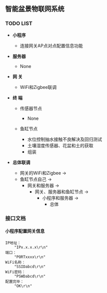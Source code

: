 ## 智能盆景物联网系统
### TODO LIST
+ **小程序**
	+ 连接网关AP点对点配置信息功能
+ **服务器**
	+ None

+ **网  关**
	+ WiFi和Zigbee联调

+ **终  端**
	+ 传感器节点
		+ None

	+ 鱼缸节点
		+ 水位控制抽水接触不良解决及回归测试
		+ 土壤湿度传感器、花盆和土的获取
		+ 组装

+ **总体联调**
	+ 网关的WiFi和Zigbee ->
	+ 鱼缸节点自己 ->
		+ 网关和服务器 ->
			+ 网关、服务器和鱼缸节点 ->
				+ 小程序和服务器 ->
					+ 总体

### 接口文档
#### 小程序配置网关信息
```
IP地址：
	"IPx.x.x.x\r\n"
端口：
	"PORTxxxx\r\n"
WiFi名称：
	"SSIDabcd\r\n"
WiFi密码：
	"PSWDabcd\r\n"
配置完毕：
	"OK\r\n"
```
